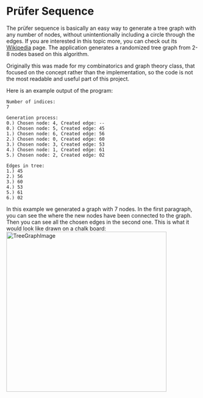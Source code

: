
# Prüfer Sequence

The prüfer sequence is basically an easy way to generate a tree graph with any number of nodes, without unintentionally including a circle through the edges. If you are interested in this topic more, you can check out its [Wikipedia](https://en.wikipedia.org/wiki/Pr%C3%BCfer_sequence) page. The application generates a randomized tree graph from 2-8 nodes based on this algorithm.

Originally this was made for my combinatorics and graph theory class, that focused on the concept rather than the implementation, so the code is not the most readable and useful part of this project.

Here is an example output of the program:
```
Number of indices:
7

Generation process:  
0.) Chosen node: 4, Created edge: --  
0.) Chosen node: 5, Created edge: 45  
1.) Chosen node: 6, Created edge: 56  
2.) Chosen node: 0, Created edge: 60  
3.) Chosen node: 3, Created edge: 53  
4.) Chosen node: 1, Created edge: 61  
5.) Chosen node: 2, Created edge: 02

Edges in tree:
1.) 45  
2.) 56  
3.) 60  
4.) 53  
5.) 61  
6.) 02
```
In this example we generated a graph with 7 nodes. In the first paragraph, you can see the where the new nodes have been connected to the graph. Then you can see all the chosen edges in the second one. This is what it would look like drawn on a chalk board:   
<img src="/PrüferSequence/graph.png" alt="TreeGraphImage" width="420" height="420">
